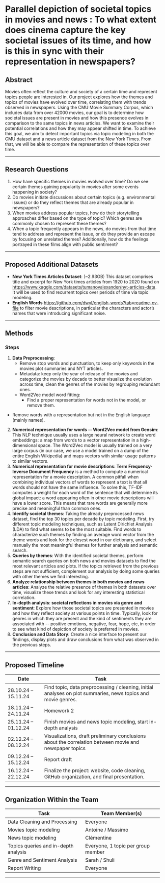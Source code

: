 # Parallel depiction of societal topics in movies and news : To what extent does cinema capture the key societal issues of its time, and how is this in sync with their representation in newspapers?


## Abstract 
Movies often reflect the culture and society of a certain time and represent topics people are interested in. Our project explores how the themes and topics of movies have evolved over time, correlating them with trends observed in newspapers. Using the CMU Movie Summary Corpus, which includes data from over 42000 movies, our goal is to determine how societal issues are present in movies and how this presence evolves in comparison to the same topics in news articles. We want to examine their potential correlations and how they may appear shifted in time. To achieve this goal, we aim to detect important topics via topic modeling in both the CMU dataset and a news article dataset from the New York Times. From that, we will be able to compare the representation of these topics over time.


---

## Research Questions  
1. How have specific themes in movies evolved over time? Do we see certain themes gaining popularity in movies after some events happening in society?
2. Do movies initiate discussions about certain topics (e.g. environmental issues) or do they reflect themes that are already popular in newspapers?
3. When movies address popular topics, how do their storytelling approaches differ based on the type of topic? Which genres are commonly chosen to represent these themes?
4. When a topic frequently appears in the news, do movies from that time tend to address and represent the issue, or do they provide an escape by focusing on unrelated themes? Additionally, how do the feelings portrayed in these films align with public sentiment?


---

## Proposed Additional Datasets  
- **New York Times Articles Dataset**: (~2.93GB)
  This dataset comprises title and excerpt for New York times articles from 1920 to 2020 found on https://www.kaggle.com/datasets/tumanovalexander/nyt-articles-data. It will be used to find recurrent topics over periods of time via topic modeling.
- **English Words**
  https://github.com/dwyl/english-words?tab=readme-ov-file to filter movie descriptions, in particular the characters and actor’s names that were introducing significant noise. 

  

---

## Methods  

### Steps 
1. **Data Preprocessing**:  
	- Remove stop words and punctuation, to keep only keywords in the movies plot summaries and NYT articles.
	- Metadata: keep only the year of release of the movies and categorize the movies by decade to better visualize the evolution across time, clean the genres of the movies by regrouping redundant ones.
	- Word2Vec model word fitting:
      	- Find a proper representation for words not in the model, or remove them.
- Remove words with a representation but not in the English language (mainly names).
2. **Numerical representation for words -- Word2Vec model from Gensim**: This NLP technique usually uses a large neural network to create word embeddings: a map from words to a vector representation in a high-dimensional space. The Word2Vec model is usually trained on a very large corpus (in our case, we use a model trained on a dump of the entire English Wikipedia) and maps vectors with similar usage patterns to similar vectors.
3. **Numerical representation for movie descriptions**: **Term Frequency-Inverse Document Frequency** is a method to compute a numerical representation for a movie description. A common pitfall when combining individual vectors of words to represent a text is that all  words should not have the same influence. To solve this, TF-IDF computes a weight for each word of the sentence that will determine its global impact: a word appearing often in other movie descriptions will have a lower score. This means that rare words are generally more precise and meaningful than common ones.
4. **Identify societal themes**:
Taking the already preprocessed news dataset, find the top 30 topics per decade by topic modeling. First, try different topic modeling techniques, such as Latent Dirichlet Analysis (LDA) to find what seems to be the most suitable. Find words to characterize such themes by finding an average word vector from the theme words and look for the closest word in our dictionary, and select manually the most meaningful themes for further analysis and semantic search.
5. **Queries by themes**:
With the identified societal themes, perform semantic search queries on both news and movies datasets to find the most relevant articles and plots. If the topics retrieved from the previous steps are not sufficient, complement our analysis by doing some queries with other themes we find interesting.
6. **Analyze relationship between themes in both movies and news articles**:
Analyze the relative presence of themes in both datasets over time, visualize these trends and look for any interesting statistical correlation.
7. **In-depth analysis: societal reflections in movies via genre and sentiment**:
Explore how those societal topics are presented in movies and how they reflect society at various points in time. Typically, look for genres in which they are present and the kind of sentiments they are associated with -- positive emotions, negative, fear, hope, etc, in order to see what kind of depiction of society is preferred in movies.
8. **Conclusion and Data Story**:
Create a nice interface to present our findings, display plots and draw conclusions from what was observed in the previous steps.
---

## Proposed Timeline  

| **Date**          | **Task**                                                                                     |
|--------------------|---------------------------------------------------------------------------------------------|
| 28.10.24 – 15.11.24 | Find topic, data preprocessing / cleaning, initial analyses on plot summaries, news topics and movie genres. |
| 18.11.24 – 24.11.24 | Homework 2   |
| 25.11.24 – 01.12.24 | Finish movies and news topic modeling, start in-depth analysis     |
| 02.12.24 – 08.12.24 | Visualizations, draft preliminary conclusions about the correlation between movie and newspaper topics |
| 09.12.24 – 15.12.24 | Report draft                                         |
| 16.12.24 – 22.12.24 | Finalize the project: website, code cleaning, GitHub organization, and final presentation.  |

---

## Organization Within the Team  

| **Task**                     | **Team Member(s)**   |
|-------------------------------|----------------------|
| Data Cleaning and Processing  | Everyone |
| Movies topic modeling | Antoine / Massimo |
| News topic modeling               | Clémentine |
| Topics queries and in-depth analysis   | Everyone, 1 topic per group member |
| Genre and Sentiment Analysis           | Sarah / Shuli |
| Report Writing                | Everyone |

---
